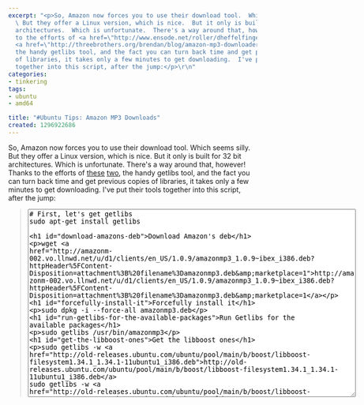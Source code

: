 ```yaml
---
excerpt: "<p>So, Amazon now forces you to use their download tool.  Which seems silly.
  \ But they offer a Linux version, which is nice.  But it only is built for 32 bit
  architectures.  Which is unfortunate.  There's a way around that, however!  Thanks
  to the efforts of <a href=\"http://www.ensode.net/roller/dheffelfinger/entry/installing_amazon_mp3_downloader_under\">these</a>
  <a href=\"http://threebrothers.org/brendan/blog/amazon-mp3-downloader-on-64-bit-ubuntu-lucid-lynx/\">two</a>,
  the handy getlibs tool, and the fact you can turn back time and get previous copies
  of libraries, it takes only a few minutes to get downloading.  I've put their tools
  together into this script, after the jump:</p>\r\n"
categories:
- tinkering
tags:
- ubuntu
- amd64

title: "#Ubuntu Tips: Amazon MP3 Downloads"
created: 1296922686
---
```

<p>So, Amazon now forces you to use their download tool.  Which seems silly.  But they offer a Linux version, which is nice.  But it only is built for 32 bit architectures.  Which is unfortunate.  There's a way around that, however!  Thanks to the efforts of <a href="http://www.ensode.net/roller/dheffelfinger/entry/installing_amazon_mp3_downloader_under">these</a> <a href="http://threebrothers.org/brendan/blog/amazon-mp3-downloader-on-64-bit-ubuntu-lucid-lynx/">two</a>, the handy getlibs tool, and the fact you can turn back time and get previous copies of libraries, it takes only a few minutes to get downloading.  I've put their tools together into this script, after the jump:</p>
<!--break-->
<blockquote><code><textarea cols="80" rows="25">
# First, let's get getlibs
sudo apt-get install getlibs

# Download  Amazon's deb
wget http://amazonm-002.vo.llnwd.net/u/d1/clients/en_US/1.0.9/amazonmp3_1.0.9~ibex_i386.deb?httpHeader%5FContent-Disposition=attachment%3B%20filename%3Damazonmp3.deb&amp;marketplace=1

# Forcefully install it
sudo dpkg -i --force-all amazonmp3.deb

# Run Getlibs for the available packages
sudo getlibs /usr/bin/amazonmp3

# Get the libboost ones
sudo getlibs -w http://old-releases.ubuntu.com/ubuntu/pool/main/b/boost/libboost-filesystem1.34.1_1.34.1-11ubuntu1_i386.deb
sudo getlibs -w http://old-releases.ubuntu.com/ubuntu/pool/main/b/boost/libboost-regex1.34.1_1.34.1-11ubuntu1_i386.deb
sudo getlibs -w http://old-releases.ubuntu.com/ubuntu/pool/main/b/boost/libboost-date-time1.34.1_1.34.1-11ubuntu1_i386.deb
sudo getlibs -w http://old-releases.ubuntu.com/ubuntu/pool/main/b/boost/libboost-signals1.34.1_1.34.1-11ubuntu1_i386.deb
sudo getlibs -w http://old-releases.ubuntu.com/ubuntu/pool/main/b/boost/libboost-iostreams1.34.1_1.34.1-11ubuntu1_i386.deb
sudo getlibs -w http://old-releases.ubuntu.com/ubuntu/pool/main/b/boost/libboost-thread1.34.1_1.34.1-11ubuntu1_i386.deb
sudo getlibs -w http://old-releases.ubuntu.com/ubuntu/pool/main/i/icu/libicu38_3.8.1-2ubuntu0.2_i386.deb

# Let's do a final check
sudo getlibs /usr/bin/amazonmp3

#run amazonmp3 to connect it to your default browser!
</textarea></code></blockquote>
